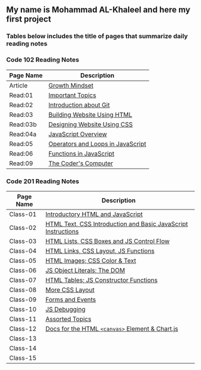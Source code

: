 ## **My name is Mohammad AL-Khaleel and here my first project**

### **Tables below includes the title of pages that summarize daily reading notes**
       
       
### **Code 102 Reading Notes**

| **Page Name** | **Description** |
| -----------   | --------------- |
| Article       |[Growth Mindset](https://malkhaleel88.github.io/reading-notes/Article)                   |
| Read:01       |[Important Topics](https://malkhaleel88.github.io/reading-notes/Read:01)                 |
| Read:02       |[Introduction about Git](https://malkhaleel88.github.io/reading-notes/Read:02)           |
| Read:03       |[Building Website Using HTML](https://malkhaleel88.github.io/reading-notes/Read:03)      |
| Read:03b      |[Designing Website Using CSS](https://malkhaleel88.github.io/reading-notes/Read:03b)     |
| Read:04a      |[JavaScript Overview](https://malkhaleel88.github.io/reading-notes/Read:04a)             |
| Read:05       |[Operators and Loops in JavaScript](https://malkhaleel88.github.io/reading-notes/Read:05)|
| Read:06       |[Functions in JavaScript](https://malkhaleel88.github.io/reading-notes/Read:06)          |
| Read:09       |[The Coder's Computer](https://malkhaleel88.github.io/reading-notes/Read:09)             |




### **Code 201 Reading Notes**

| **Page Name** | **Description** |
| -----------   | --------------- |
| Class-01       |[Introductory HTML and JavaScript](https://malkhaleel88.github.io/reading-notes/Class-01)|
| Class-02       |[HTML Text, CSS Introduction and Basic JavaScript Instructions](https://malkhaleel88.github.io/reading-notes/Class-02)|
| Class-03       |[HTML Lists, CSS Boxes and JS Control Flow](https://malkhaleel88.github.io/reading-notes/Class-03)|
| Class-04       |[HTML Links, CSS Layout, JS Functions](https://malkhaleel88.github.io/reading-notes/Class-04)|
| Class-05       | [HTML Images; CSS Color & Text](https://malkhaleel88.github.io/reading-notes/Class-05)|
| Class-06       | [JS Object Literals; The DOM](https://malkhaleel88.github.io/reading-notes/Class-06)|
| Class-07       | [HTML Tables; JS Constructor Functions](https://malkhaleel88.github.io/reading-notes/Class-07)|
| Class-08       | [More CSS Layout](https://malkhaleel88.github.io/reading-notes/Class-08)|
| Class-09       | [Forms and Events](https://malkhaleel88.github.io/reading-notes/Class-09)|
| Class-10       | [JS Debugging](https://malkhaleel88.github.io/reading-notes/Class-10)|
| Class-11       | [Assorted Topics](https://malkhaleel88.github.io/reading-notes/Class-11)|
| Class-12       | [Docs for the HTML `<canvas>` Element & Chart.js](https://malkhaleel88.github.io/reading-notes/Class-12)|
| Class-13       | [](https://malkhaleel88.github.io/reading-notes/Class-13)|
| Class-14       | [](https://malkhaleel88.github.io/reading-notes/Class-14)|
| Class-15       | [](https://malkhaleel88.github.io/reading-notes/Class-15)|